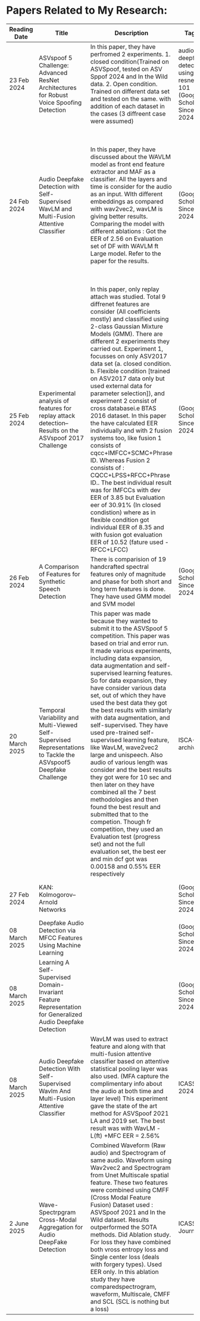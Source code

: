 
# Papers Related to My Research:
|Reading Date | Title | Description | Tags | Month | Code | Dataset | Limitations | Papaer Link |
|--- |-------|-------------|------|-------|------|---------| ------| ---- |
| 23 Feb 2024 |ASVspoof 5 Challenge: Advanced ResNet Architectures for Robust Voice Spoofing Detection|In this paper, they have perfromed 2 experiments. 1. closed condition(Trained on ASVSpoof, tested on ASV Sppof 2024 and In the Wild data. 2. Open condition. Trained on different data set and tested on the same. with addition of each dataset in the cases (3 diffreent case were assumed) | audio deepfake detection using resnet 101 (Google Scholar Since 2024)|Aug 2024|No, Model description given| ASVspoof 2024. ASVSpoof 2019, ASVSpoof 2021, FoR,in The wild | Will need to focuss on robustness and generalization | https://www.isca-archive.org/asvspoof_2024/dao24_asvspoof.pdf |
| 24 Feb 2024 |Audio Deepfake Detection with Self-Supervised WavLM and Multi-Fusion Attentive Classifier | In this paper, they have discussed about the WAVLM model as front end feature extractor and MAF as a classifier. All the layers and time is consider for the audio as an input. WIth different embeddings as compared with wav2vec2, wavLM is giving better results. Comparing the model with different ablations : Got the EER of 2.56 on Evaluation set of DF with WAVLM ft Large model. Refer to the paper for the results.| (Google Scholar Since 2024) | Jan 2024| Not available  |ASV Spoof 2019 LA & ASV Spoof 2021 LA & DF | Trained on 2019 training data and not on 2021 train data, pattern learnings are diffrent. All the layers are consider, to minize parametrs and no. of layers to give more accurate results, eliminating these layer can help us get good achivement. | https://arxiv.org/pdf/2312.08089 | 
| 25 Feb 2024 | Experimental analysis of features for replay attack detection–Results on the ASVspoof 2017 Challenge | In this paper, only replay attach was studied. Total 9 diffrenet features are consider (All coefficients mostly) and classified using 2-class Gaussian Mixture Models (GMM). There are different 2 experiments they carried out. Experiment 1, focusses on only ASV2017 data set (a. closed condition. b. Flexible condition [trained on ASV2017 data only but used external data for parameter selection]), and experiment 2 consist of cross databasei.e BTAS 2016 dataset. In this paper the have calculated EER individually and with 2 fusion systems too, like fusion 1 consists of cqcc+IMFCC+SCMC+Phrase ID. Whereas Fusion 2 consists of  : CQCC+LPSS+RFCC+Phrase ID.. The best individual result was for IMFCCs with dev EER of 3.85 but Evaluation eer of 30.91% (In closed condistion) where as in flexible condition got individual EER of 8.35 and with fusion got evaluation EER of 10.52 (fature used - RFCC+LFCC) | (Google Scholar Since 2024) | Jan 2024| Not available |ASV Spoof 2019 LA & ASV Spoof 2021 LA & DF | Only spectral features were compared | [https://arxiv.org/pdf/2312.08089] (https://www.isca-archive.org/interspeech_2017/font17_interspeech.pdf) |
| 26 Feb 2024 | A Comparison of Features for Synthetic Speech Detection | There is comparision of 19 handcrafted spectral features only of magnitude and phase for both short and long term features  is done. They have used GMM model and SVM model  | (Google Scholar Since 2024) | Jan 2024| Not available |ASV Spoof 2015 Corpus | Only spectral features are compared  | https://arxiv.org/pdf/2312.08089 https://erepo.uef.fi/server/api/core/bitstreams/b9ad5408-af55-4de1-a8fa-ab67931a2a29/content |
| 20 March 2025 | Temporal Variability and Multi-Viewed Self-Supervised Representations to Tackle the ASVspoof5 Deepfake Challenge | This paper was made because they wanted to submit it to the ASVSpoof 5 competition. This paper was based on trial and error run. It made various experiments, including data expansion, data augmentation and self-supervised learning features. So for data expansion, they have consider various data set, out of which they have used the best data they got the best results with similarly with data augmentation, and self-supervised. They have used pre-trained  self-supervised learning feature, like WavLM, wave2vec2 large and unispeech. Also audio of various length was consider and the best results they got were for 10 sec and then later on they have combined all the 7 best methodologies and then found the best result and submitted that to the competion. Though fr competition, they used an Evaluation test (progress set) and not the full evaluation set, the best eer and min dcf got was 0.00158 and 0.55% EER respectively | ISCA-archive | Aug 2024| Not available |ASV Spoof 2024 + MLAAD + Codecfake + ASVspoof 2019 | No fixed strategy, Did not perform well on Evaluation full set. | https://www.isca-archive.org/asvspoof_2024/xie24_asvspoof.pdf|
| 27 Feb 2024 | KAN: Kolmogorov–Arnold Networks | | (Google Scholar Since 2024) | Jan 2024| |ASV Spoof 2019 LA & ASV Spoof 2021 LA & DF |  | https://arxiv.org/pdf/2312.08089 |
| 08 March 2025 | Deepfake Audio Detection via MFCC Features Using Machine Learning | | (Google Scholar Since 2024) | Jan 2024| |ASV Spoof 2019 LA & ASV Spoof 2021 LA & DF |  | https://ieeexplore.ieee.org/stamp/stamp.jsp?arnumber=9996362 |
| 08 March 2025 | Learning A Self-Supervised Domain-Invariant Feature Representation for Generalized Audio Deepfake Detection | | (Google Scholar Since 2024) | Jan 2024| |ASV Spoof 2019 LA & ASV Spoof 2021 LA & DF |  | https://www.isca-archive.org/interspeech_2023/xie23c_interspeech.pdf |
| 08 March 2025 | Audio Deepfake Detection With Self-Supervised Wavlm And Multi-Fusion Attentive Classifier | WavLM was used to extract feature and along with that multi-fusion attentive classifier based on attentive statistical pooling layer was also used. (MFA capture the complimentary info about the audio at both time and layer level) This experiment gave the state of the art method for ASVSpoof 2021 LA and 2019 set. The best result was with WavLM -L(ft) +MFC EER = 2.56% | ICASSP 2024 | Jan 2024| |ASV Spoof 2019 LA & ASV Spoof 2021 LA & DF | No Generalization good results found | https://www.isca-archive.org/interspeech_2023/xie23c_interspeech.pdf |
| 2 June 2025 | Wave-Spectrpgram Cross-Modal Aggregation for Audio DeepFake Detection | Combined Waveform (Raw audio) and Spectrogram of same audio. Waveform using Wav2vec2 and Spectrogram from Unet Multiscale spatial feature.  These two features were combined using CMFF (Cross Modal Feature Fusion) Dataset used : ASVSpoof 2021 and In the Wild dataset.  Results outperformed the SOTA methods. Did Ablation study. For loss they have combined both vross entropy loss and Single center loss (deals with forgery types). Used EER only. In this ablation study they have comparedspectrogram, waveform, Multiscale, CMFF and SCL (SCL is nothing but a loss)| ICASSP Journal | April 2025 | No. But Easy Model Used | Worked on 2 dataset ASVSpoof 2021 and In the Wild dataset | Limitations | https://ieeexplore.ieee.org/stamp/stamp.jsp?tp=&arnumber=10890563 |
